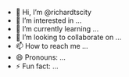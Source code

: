 - 👋 Hi, I’m @richardtscity
- 👀 I’m interested in ...
- 🌱 I’m currently learning ...
- 💞️ I’m looking to collaborate on ...
- 📫 How to reach me ...
- 😄 Pronouns: ...
- ⚡ Fun fact: ...

<!---
richardtscity/richardtscity is a ✨ special ✨ repository because its `README.md` (this file) appears on your GitHub profile.
You can click the Preview link to take a look at your changes.
--->
